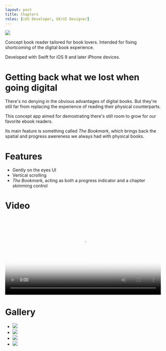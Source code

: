 ```yaml
---
layout: post
title: Chapters
roles: [iOS Developer, UX/UI Designer]
---
```


![](/static/media/posts/Chapters/chapters-banner.jpg)

Concept book reader tailored for book lovers. Intended for fixing shortcoming of the digital book experience. 

Developed with Swift for iOS 9 and later iPhone devices.

# Getting back what we lost when going digital

There's no denying in the obvious advantages of digital books. But they're still far from replacing the experience of reading their physical counterparts.

This concept app aimed for demostrating there's still room to grow for our favorite ebook readers.

Its main feature is something called *The Bookmark*, which brings back the spatial and progress awereness we always had with physical books.

# Features

- Gently on the eyes UI
- Vertical scrolling
- *The Bookmark*, acting as both a progress indicator and a chapter skimming control

# Video

<p>
<video width="100%" controls preload="metadata" poster="/static/media/posts/Chapters/videos/chapters-1.jpg">
<source src="/static/media/posts/Toast/videos/chapters-1.mp4" type="video/mp4">
</video>
</p>

# Gallery

<div id="postContentGallery">
	<ul>
		<li class="landscape">
			<img src="/static/media/posts/Chapters/gallery/chapters-1.jpg">
		</li>
		<li class="landscape">
			<img src="/static/media/posts/Chapters/gallery/chapters-2.jpg">
		</li>
		<li class="landscape">
			<img src="/static/media/posts/Chapters/gallery/chapters-3.jpg">
		</li>
		<li class="landscape">
			<img src="/static/media/posts/Chapters/gallery/chapters-4.jpg">
		</li>
	</ul>
</div>
